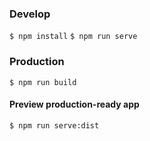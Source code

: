 
### Develop
`$ npm install`
`$ npm run serve`


### Production
`$ npm run build`

#### Preview production-ready app
`$ npm run serve:dist`